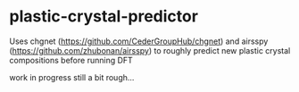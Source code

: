 # plastic-crystal-predictor
Uses chgnet (https://github.com/CederGroupHub/chgnet) and airsspy (https://github.com/zhubonan/airsspy) to roughly predict new plastic crystal compositions before running DFT

work in progress
still a bit rough... 

